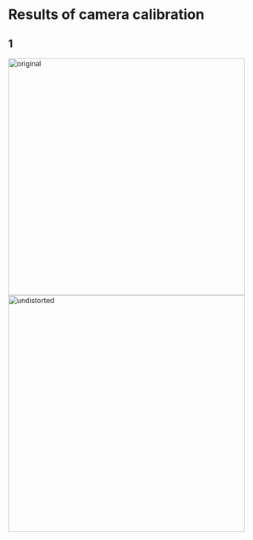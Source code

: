 # Results of camera calibration
## 1

<img src="../camera_cal/calibration1.jpg" title="original" width=480><img src="../work/camera_cal/results/calibration1.jpg " title="undistorted" width=480>